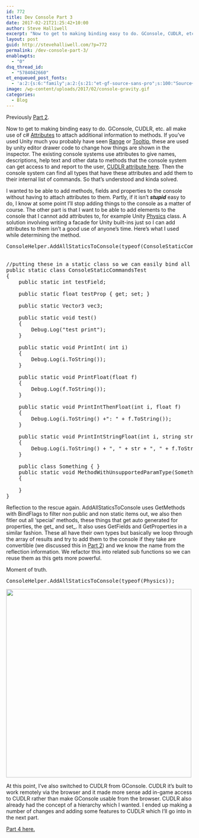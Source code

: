 ```yaml
---
id: 772
title: Dev Console Part 3
date: 2017-02-21T21:25:42+10:00
author: Steve Halliwell
excerpt: "Now to get to making binding easy to do. GConsole, CUDLR, etc. all make use of c# Attributes to attach additional information to methods. If you've used Unity much you probably have seen Range or Tooltip, these are used by unity editor drawer code to change how things are shown in the inspector."
layout: post
guid: http://stevehalliwell.com/?p=772
permalink: /dev-console-part-3/
enablewpts:
  - "0"
dsq_thread_id:
  - "5784042660"
et_enqueued_post_fonts:
  - 'a:2:{s:6:"family";a:2:{s:21:"et-gf-source-sans-pro";s:100:"Source+Sans+Pro:200,200italic,300,300italic,regular,italic,600,600italic,700,700italic,900,900italic";s:10:"et-gf-lato";s:75:"Lato:100,100italic,300,300italic,regular,italic,700,700italic,900,900italic";}s:6:"subset";a:7:{i:0;s:8:"cyrillic";i:1;s:5:"greek";i:2;s:10:"vietnamese";i:3;s:5:"latin";i:4;s:9:"greek-ext";i:5;s:9:"latin-ext";i:6;s:12:"cyrillic-ext";}}'
image: /wp-content/uploads/2017/02/console-gravity.gif
categories:
  - Blog
---
```

Previously [Part 2](http://stevehalliwell.com/dev-console-part-2/).

Now to get to making binding easy to do. GConsole, CUDLR, etc. all make use of c# [Attributes](https://www.tutorialspoint.com/csharp/csharp_attributes.htm) to attach additional information to methods. If you&#8217;ve used Unity much you probably have seen [Range](https://docs.unity3d.com/ScriptReference/RangeAttribute.html) or [Tooltip](https://docs.unity3d.com/ScriptReference/TooltipAttribute.html), these are used by unity editor drawer code to change how things are shown in the inspector. The existing console systems use attributes to give names, descriptions, help text and other data to methods that the console system can get access to and report to the user, [CUDLR attribute here](https://github.com/proletariatgames/CUDLR/blob/master/CUDLR/Scripts/Attributes.cs). Then the console system can find all types that have these attributes and add them to their internal list of commands. So that&#8217;s understood and kinda solved.

I wanted to be able to add methods, fields and properties to the console without having to attach attributes to them. Partly, if it isn&#8217;t _**stupid**_ easy to do, I know at some point I&#8217;ll stop adding things to the console as a matter of course. The other part is that I want to be able to add elements to the console that I cannot add attributes to, for example Unity [Physics](https://docs.unity3d.com/ScriptReference/Physics.html) class. A solution involving writing a facade for Unity built-ins just so I can add attributes to them isn&#8217;t a good use of anyone&#8217;s time. Here&#8217;s what I used while determining the method.

<pre class="lang:default decode:true">ConsoleHelper.AddAllStaticsToConsole(typeof(ConsoleStaticCommandsTest));


//putting these in a static class so we can easily bind all of them automatically
public static class ConsoleStaticCommandsTest
{
    public static int testField;

    public static float testProp { get; set; }

    public static Vector3 vec3;
    
    public static void test()
    {
        Debug.Log("test print");
    }

    public static void PrintInt( int i)
    {
        Debug.Log(i.ToString());
    }
    
    public static void PrintFloat(float f)
    {
        Debug.Log(f.ToString());
    }
    
    public static void PrintIntThenFloat(int i, float f)
    {
        Debug.Log(i.ToString() +": " + f.ToString());
    }

    public static void PrintIntStringFloat(int i, string str, float f)
    {
        Debug.Log(i.ToString() + ", " + str + ", " + f.ToString());
    }

    public class Something { }
    public static void MethodWithUnsupportedParamType(Something s)
    {

    }
}
</pre>

Reflection to the rescue again. AddAllStaticsToConsole uses GetMethods with BindFlags to filter non public and non static items out, we also then fitler out all &#8216;special&#8217; methods, these things that get auto generated for properties, the get_ and set_. It also uses GetFields and GetProperties in a similar fashion. These all have their own types but basically we loop through the array of results and try to add them to the console if they take are convertible (we discussed this in [Part 2](http://stevehalliwell.com/dev-console-part-2/)) and we know the name from the reflection information. We refactor this into related sub functions so we can reuse them as this gets more powerful.

Moment of truth.

<pre class="lang:default decode:true">ConsoleHelper.AddAllStaticsToConsole(typeof(Physics));</pre>

<img loading="lazy" class="aligncenter size-full wp-image-780" src="http://stevehalliwell.com/wp-content/uploads/2017/02/console-gravity.gif" alt="" width="500" height="507" /> 

At this point, I&#8217;ve also switched to CUDLR from GConsole. CUDLR it&#8217;s built to work remotely via the browser and it made more sense add in-game access to CUDLR rather than make GConsole usable from the browser. CUDLR also already had the concept of a hierarchy which I wanted. I ended up making a number of changes and adding some features to CUDLR which I&#8217;ll go into in the next part.

[Part 4 here.](http://stevehalliwell.com/dev-console-part-4/)